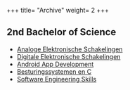 +++
title= "Archive"
weight= 2
+++

## 2nd Bachelor of Science

- [Analoge Elektronische Schakelingen](/archive/ansch/)
- [Digitale Elektronische Schakelingen](/archive/disch/)
- [Android App Development](https://kuleuven-diepenbeek.github.io/appdev-course/)
- [Besturingssystemen en C](https://kuleuven-diepenbeek.github.io/osc-course/)
- [Software Engineering Skills](https://kuleuven-diepenbeek.github.io/ses-course/)